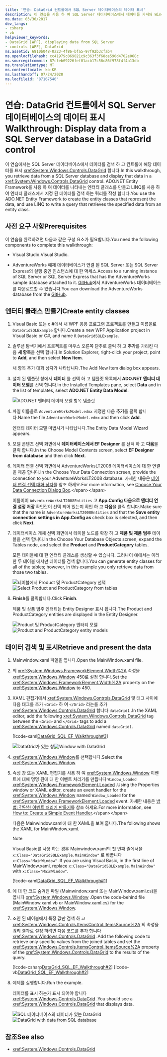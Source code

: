 ```yaml
---
title: '연습: DataGrid 컨트롤에서 SQL Server 데이터베이스의 데이터 표시'
description: 이 연습을 사용 하 여 SQL Server 데이터베이스에서 데이터를 가져와 Windows Presentation Foundation DataGrid 컨트롤에 표시 하는 방법을 알아봅니다.
ms.date: 03/30/2017
dev_langs:
- csharp
- vb
helpviewer_keywords:
- DataGrid [WPF], displaying data from SQL Server
- controls [WPF], DataGrid
ms.assetid: 6810b048-0a23-4f86-bfa5-97f92b3cfab4
ms.openlocfilehash: cc41979c869021c9c363f3f68ce590d4702e068c
ms.sourcegitcommit: 87cfeb69226fef01acb17c56c86f978f4f4a13db
ms.translationtype: MT
ms.contentlocale: ko-KR
ms.lasthandoff: 07/24/2020
ms.locfileid: "87167546"
---
```

# <a name="walkthrough-display-data-from-a-sql-server-database-in-a-datagrid-control"></a><span data-ttu-id="7e55b-103">연습: DataGrid 컨트롤에서 SQL Server 데이터베이스의 데이터 표시</span><span class="sxs-lookup"><span data-stu-id="7e55b-103">Walkthrough: Display data from a SQL Server database in a DataGrid control</span></span>

<span data-ttu-id="7e55b-104">이 연습에서는 SQL Server 데이터베이스에서 데이터를 검색 하 고 컨트롤에 해당 데이터를 표시 <xref:System.Windows.Controls.DataGrid> 합니다.</span><span class="sxs-lookup"><span data-stu-id="7e55b-104">In this walkthrough, you retrieve data from a SQL Server database and display that data in a <xref:System.Windows.Controls.DataGrid> control.</span></span> <span data-ttu-id="7e55b-105">ADO.NET Entity Framework를 사용 하 여 데이터를 나타내는 엔터티 클래스를 만들고 LINQ를 사용 하 여 엔터티 클래스에서 지정 된 데이터를 검색 하는 쿼리를 작성 합니다.</span><span class="sxs-lookup"><span data-stu-id="7e55b-105">You use the ADO.NET Entity Framework to create the entity classes that represent the data, and use LINQ to write a query that retrieves the specified data from an entity class.</span></span>

## <a name="prerequisites"></a><span data-ttu-id="7e55b-106">사전 요구 사항</span><span class="sxs-lookup"><span data-stu-id="7e55b-106">Prerequisites</span></span>

<span data-ttu-id="7e55b-107">이 연습을 완료하려면 다음과 같은 구성 요소가 필요합니다.</span><span class="sxs-lookup"><span data-stu-id="7e55b-107">You need the following components to complete this walkthrough:</span></span>

- <span data-ttu-id="7e55b-108">Visual Studio.</span><span class="sxs-lookup"><span data-stu-id="7e55b-108">Visual Studio.</span></span>

- <span data-ttu-id="7e55b-109">AdventureWorks 예제 데이터베이스가 연결 된 SQL Server 또는 SQL Server Express의 실행 중인 인스턴스에 대 한 액세스.</span><span class="sxs-lookup"><span data-stu-id="7e55b-109">Access to a running instance of SQL Server or SQL Server Express that has the AdventureWorks sample database attached to it.</span></span> <span data-ttu-id="7e55b-110">[GitHub](https://github.com/Microsoft/sql-server-samples/releases)에서 AdventureWorks 데이터베이스를 다운로드할 수 있습니다.</span><span class="sxs-lookup"><span data-stu-id="7e55b-110">You can download the AdventureWorks database from the [GitHub](https://github.com/Microsoft/sql-server-samples/releases).</span></span>

## <a name="create-entity-classes"></a><span data-ttu-id="7e55b-111">엔터티 클래스 만들기</span><span class="sxs-lookup"><span data-stu-id="7e55b-111">Create entity classes</span></span>

1. <span data-ttu-id="7e55b-112">Visual Basic 또는 c #에서 새 WPF 응용 프로그램 프로젝트를 만들고 이름을로 `DataGridSQLExample` 합니다.</span><span class="sxs-lookup"><span data-stu-id="7e55b-112">Create a new WPF Application project in Visual Basic or C#, and name it `DataGridSQLExample`.</span></span>

2. <span data-ttu-id="7e55b-113">솔루션 탐색기에서 프로젝트를 마우스 오른쪽 단추로 클릭 하 고 **추가**를 가리킨 다음 **새 항목**을 선택 합니다.</span><span class="sxs-lookup"><span data-stu-id="7e55b-113">In Solution Explorer, right-click your project, point to **Add**, and then select **New Item**.</span></span>

     <span data-ttu-id="7e55b-114">새 항목 추가 대화 상자가 나타납니다.</span><span class="sxs-lookup"><span data-stu-id="7e55b-114">The Add New Item dialog box appears.</span></span>

3. <span data-ttu-id="7e55b-115">설치 된 템플릿 창에서 **데이터** 를 선택 하 고 템플릿 목록에서 **ADO.NET 엔터티 데이터 모델**를 선택 합니다.</span><span class="sxs-lookup"><span data-stu-id="7e55b-115">In the Installed Templates pane, select **Data** and in the list of templates, select **ADO.NET Entity Data Model**.</span></span>

     ![ADO.NET 엔터티 데이터 모델 항목 템플릿](../../wcf/feature-details/media/ado-net-entity-data-model-item-template.png)

4. <span data-ttu-id="7e55b-117">파일 이름을로 `AdventureWorksModel.edmx` 지정한 다음 **추가**를 클릭 합니다.</span><span class="sxs-lookup"><span data-stu-id="7e55b-117">Name the file `AdventureWorksModel.edmx` and then click **Add**.</span></span>

     <span data-ttu-id="7e55b-118">엔터티 데이터 모델 마법사가 나타납니다.</span><span class="sxs-lookup"><span data-stu-id="7e55b-118">The Entity Data Model Wizard appears.</span></span>

5. <span data-ttu-id="7e55b-119">모델 콘텐츠 선택 화면에서 **데이터베이스에서 EF Designer** 를 선택 하 고 **다음**을 클릭 합니다.</span><span class="sxs-lookup"><span data-stu-id="7e55b-119">In the Choose Model Contents screen, select **EF Designer from database** and then click **Next**.</span></span>

6. <span data-ttu-id="7e55b-120">데이터 연결 선택 화면에서 AdventureWorksLT2008 데이터베이스에 대 한 연결을 제공 합니다.</span><span class="sxs-lookup"><span data-stu-id="7e55b-120">In the Choose Your Data Connection screen, provide the connection to your AdventureWorksLT2008 database.</span></span> <span data-ttu-id="7e55b-121">자세한 내용은 [데이터 연결 선택 대화 상자](https://docs.microsoft.com/previous-versions/dotnet/netframework-4.0/bb399244(v=vs.100))를 참조 하세요.</span><span class="sxs-lookup"><span data-stu-id="7e55b-121">For more information, see [Choose Your Data Connection Dialog Box](https://docs.microsoft.com/previous-versions/dotnet/netframework-4.0/bb399244(v=vs.100)).</span></span>

    <span data-ttu-id="7e55b-122">이름이이 `AdventureWorksLT2008Entities` 고 **App.Config 다음으로 엔터티 연결 설정 저장** 확인란이 선택 되어 있는지 확인 하 고 **다음**을 클릭 합니다.</span><span class="sxs-lookup"><span data-stu-id="7e55b-122">Make sure that the name is `AdventureWorksLT2008Entities` and that the **Save entity connection settings in App.Config as** check box is selected, and then click **Next**.</span></span>

7. <span data-ttu-id="7e55b-123">데이터베이스 개체 선택 화면에서 테이블 노드를 확장 하 고 **제품 및 제품** **범주** 테이블을 선택 합니다.</span><span class="sxs-lookup"><span data-stu-id="7e55b-123">In the Choose Your Database Objects screen, expand the Tables node, and select the **Product** and **ProductCategory** tables.</span></span>

     <span data-ttu-id="7e55b-124">모든 테이블에 대 한 엔터티 클래스를 생성할 수 있습니다. 그러나이 예에서는 이러한 두 테이블 에서만 데이터를 검색 합니다.</span><span class="sxs-lookup"><span data-stu-id="7e55b-124">You can generate entity classes for all of the tables; however, in this example you only retrieve data from those two tables.</span></span>

     <span data-ttu-id="7e55b-125">![테이블에서 Product 및 ProductCategory 선택](./media/datagrid-sql-ef-step4.png "DataGrid_SQL_EF_Step4")</span><span class="sxs-lookup"><span data-stu-id="7e55b-125">![Select Product and ProductCategory from tables](./media/datagrid-sql-ef-step4.png "DataGrid_SQL_EF_Step4")</span></span>

8. <span data-ttu-id="7e55b-126">**Finish**를 클릭합니다.</span><span class="sxs-lookup"><span data-stu-id="7e55b-126">Click **Finish**.</span></span>

     <span data-ttu-id="7e55b-127">제품 및 상품 범주 엔터티는 Entity Designer 표시 됩니다.</span><span class="sxs-lookup"><span data-stu-id="7e55b-127">The Product and ProductCategory entities are displayed in the Entity Designer.</span></span>

     <span data-ttu-id="7e55b-128">![Product 및 ProductCategory 엔터티 모델](./media/datagrid-sql-ef-step5.png "DataGrid_SQL_EF_Step5")</span><span class="sxs-lookup"><span data-stu-id="7e55b-128">![Product and ProductCategory entity models](./media/datagrid-sql-ef-step5.png "DataGrid_SQL_EF_Step5")</span></span>

## <a name="retrieve-and-present-the-data"></a><span data-ttu-id="7e55b-129">데이터 검색 및 표시</span><span class="sxs-lookup"><span data-stu-id="7e55b-129">Retrieve and present the data</span></span>

1. <span data-ttu-id="7e55b-130">Mainwindow.xaml 파일을 엽니다.</span><span class="sxs-lookup"><span data-stu-id="7e55b-130">Open the MainWindow.xaml file.</span></span>

2. <span data-ttu-id="7e55b-131">의 <xref:System.Windows.FrameworkElement.Width%2A> 속성을 <xref:System.Windows.Window> 450로 설정 합니다.</span><span class="sxs-lookup"><span data-stu-id="7e55b-131">Set the <xref:System.Windows.FrameworkElement.Width%2A> property on the <xref:System.Windows.Window> to 450.</span></span>

3. <span data-ttu-id="7e55b-132">XAML 편집기에서 <xref:System.Windows.Controls.DataGrid> 및 태그 사이에 다음 태그를 추가 `<Grid>` 하 여 `</Grid>` 라는를 추가 <xref:System.Windows.Controls.DataGrid> 합니다 `dataGrid1` .</span><span class="sxs-lookup"><span data-stu-id="7e55b-132">In the XAML editor, add the following <xref:System.Windows.Controls.DataGrid> tag between the `<Grid>` and `</Grid>` tags to add a <xref:System.Windows.Controls.DataGrid> named `dataGrid1`.</span></span>

     [!code-xaml[DataGrid_SQL_EF_Walkthrough#3](~/samples/snippets/csharp/VS_Snippets_Wpf/DataGrid_SQL_EF_Walkthrough/CS/MainWindow.xaml#3)]

     <span data-ttu-id="7e55b-133">![DataGrid가 있는 창](./media/datagrid-sql-ef-step6.png "DataGrid_SQL_EF_Step6")</span><span class="sxs-lookup"><span data-stu-id="7e55b-133">![Window with DataGrid](./media/datagrid-sql-ef-step6.png "DataGrid_SQL_EF_Step6")</span></span>

4. <span data-ttu-id="7e55b-134"><xref:System.Windows.Window>를 선택합니다.</span><span class="sxs-lookup"><span data-stu-id="7e55b-134">Select the <xref:System.Windows.Window>.</span></span>

5. <span data-ttu-id="7e55b-135">속성 창 또는 XAML 편집기를 사용 하 여 <xref:System.Windows.Window> 이벤트에 대해 명명 된에 대 한 이벤트 처리기를 만듭니다 `Window_Loaded` <xref:System.Windows.FrameworkElement.Loaded> .</span><span class="sxs-lookup"><span data-stu-id="7e55b-135">Using the Properties window or XAML editor, create an event handler for the <xref:System.Windows.Window> named `Window_Loaded` for the <xref:System.Windows.FrameworkElement.Loaded> event.</span></span> <span data-ttu-id="7e55b-136">자세한 내용은 [방법: 간단한 이벤트 처리기 만들기](https://docs.microsoft.com/previous-versions/visualstudio/visual-studio-2010/bb675300(v=vs.100))를 참조 하세요.</span><span class="sxs-lookup"><span data-stu-id="7e55b-136">For more information, see [How to: Create a Simple Event Handler](https://docs.microsoft.com/previous-versions/visualstudio/visual-studio-2010/bb675300(v=vs.100)).</span></span>

     <span data-ttu-id="7e55b-137">다음은 Mainwindow.xaml에 대 한 XAML을 보여 줍니다.</span><span class="sxs-lookup"><span data-stu-id="7e55b-137">The following shows the XAML for MainWindow.xaml.</span></span>

    > [!NOTE]
    > <span data-ttu-id="7e55b-138">Visual Basic를 사용 하는 경우 Mainwindow.xaml의 첫 번째 줄에서을 `x:Class="DataGridSQLExample.MainWindow"` 로 바꿉니다 `x:Class="MainWindow"` .</span><span class="sxs-lookup"><span data-stu-id="7e55b-138">If you are using Visual Basic, in the first line of MainWindow.xaml, replace `x:Class="DataGridSQLExample.MainWindow"` with `x:Class="MainWindow"`.</span></span>

     [!code-xaml[DataGrid_SQL_EF_Walkthrough#1](~/samples/snippets/csharp/VS_Snippets_Wpf/DataGrid_SQL_EF_Walkthrough/CS/MainWindow.xaml#1)]

6. <span data-ttu-id="7e55b-139">에 대 한 코드 숨겨진 파일 (Mainwindow.xaml 또는 MainWindow.xaml.cs)을 엽니다 <xref:System.Windows.Window> .</span><span class="sxs-lookup"><span data-stu-id="7e55b-139">Open the code-behind file (MainWindow.xaml.vb or MainWindow.xaml.cs) for the <xref:System.Windows.Window>.</span></span>

7. <span data-ttu-id="7e55b-140">조인 된 테이블에서 특정 값만 검색 하 고 <xref:System.Windows.Controls.ItemsControl.ItemsSource%2A> 의 속성을 쿼리 결과로 설정 하려면 다음 코드를 추가 합니다 <xref:System.Windows.Controls.DataGrid> .</span><span class="sxs-lookup"><span data-stu-id="7e55b-140">Add the following code to retrieve only specific values from the joined tables and set the <xref:System.Windows.Controls.ItemsControl.ItemsSource%2A> property of the <xref:System.Windows.Controls.DataGrid> to the results of the query.</span></span>

     [!code-csharp[DataGrid_SQL_EF_Walkthrough#2](~/samples/snippets/csharp/VS_Snippets_Wpf/DataGrid_SQL_EF_Walkthrough/CS/MainWindow.xaml.cs#2)]
     [!code-vb[DataGrid_SQL_EF_Walkthrough#2](~/samples/snippets/visualbasic/VS_Snippets_Wpf/DataGrid_SQL_EF_Walkthrough/VB/MainWindow.xaml.vb#2)]

8. <span data-ttu-id="7e55b-141">예제를 실행합니다.</span><span class="sxs-lookup"><span data-stu-id="7e55b-141">Run the example.</span></span>

     <span data-ttu-id="7e55b-142">데이터를 표시 하는가 표시 되어야 합니다 <xref:System.Windows.Controls.DataGrid> .</span><span class="sxs-lookup"><span data-stu-id="7e55b-142">You should see a <xref:System.Windows.Controls.DataGrid> that displays data.</span></span>

     <span data-ttu-id="7e55b-143">![SQL 데이터베이스의 데이터가 있는 DataGrid](./media/datagrid-sql-ef-step7.png "DataGrid_SQL_EF_Step7")</span><span class="sxs-lookup"><span data-stu-id="7e55b-143">![DataGrid with data from SQL database](./media/datagrid-sql-ef-step7.png "DataGrid_SQL_EF_Step7")</span></span>

## <a name="see-also"></a><span data-ttu-id="7e55b-144">참조</span><span class="sxs-lookup"><span data-stu-id="7e55b-144">See also</span></span>

- <xref:System.Windows.Controls.DataGrid>
